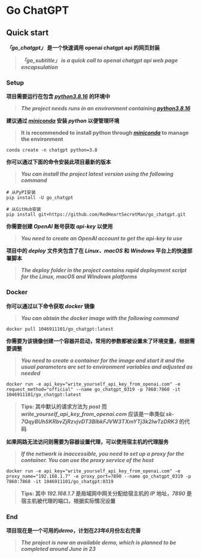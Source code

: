 # Go ChatGPT


## Quick start
***「go_chatgpt」* 是一个快速调用 openai chatgpt api 的网页封装**

> ***「go_subtitle」 is a quick call to openai chatgpt api web page encapsulation***


### Setup
**项目需要运行在包含 *[python3.8.16](https://www.python.org/downloads/release/python-3816/)* 的环境中**

> ***The project needs runs in an environment containing [python3.8.16](https://www.python.org/downloads/release/python-3816/)***

**建议通过 *[miniconda](https://docs.conda.io/en/latest/miniconda.html)* 安装 *python* 以便管理环境**

> **It is recommended to install python through *[miniconda](https://docs.conda.io/en/latest/miniconda.html)* to manage the environment**

```shell
conda create -n chatgpt python=3.8 
```

**你可以通过下面的命令安装此项目最新的版本**

> ***You can install the project latest version using the following command***

```shell
# 从PyPI安装
pip install -U go_chatgpt

# 从GitHub安装
pip install git+https://github.com/RedHeartSecretMan/go_chatgpt.git
```

**你需要创建 *OpenAI* 账号获取 *api-key* 以使用**
> ***You need to create an OpenAI account to get the api-key to use***

**项目中的 *deploy* 文件夹包含了在 *Linux、macOS* 和 *Windows* 平台上的快速部署脚本**
> ***The deploy folder in the project contains rapid deployment script for the Linux, macOS and Windows platforms***

### Docker
**你可以通过以下命令获取 *docker* 镜像**
> ***You can obtain the docker image with the following command***
```shell
docker pull 1046911101/go_chatgpt:latest 
```

**你需要为该镜像创建一个容器并启动，常用的参数都被设置未了环境变量，根据需要调整**
> ***You need to create a container for the image and start it and the usual parameters are set to environment variables and adjusted as needed***
```shell
docker run -e api_key="write_yourself_api_key_from_openai.com" -e request_method="official" --name go_chatgpt_0319 -p 7860:7860 -it 1046911101/go_chatgpt:latest
```
> **Tips: 其中默认的请求方法为 *post* 而 *write_yourself_api_key_from_openai.com* 应该是一串类似 *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* 的代码**

**如果网路无法访问则需要为容器设置代理，可以使用宿主机的代理服务**
> ***If the network is inaccessible, you need to set up a proxy for the container. You can use the proxy service of the host***
```shell
docker run -e api_key="write_yourself_api_key_from_openai.com" -e proxy_name="192.168.1.7" -e proxy_port=7890 --name go_chatgpt_0319 -p 7860:7860 -it 1046911101/go_chatgpt:0319
```
> **Tips: 其中 *192.168.1.7* 是局域网中网关分配给宿主机的 *IP* 地址，*7890* 是宿主机被代理的端口，根据实际情况设置**

### End
**项目现在是一个可用的*demo*，计划在*23*年*6*月份左右完善**

> ***The project is now an available demo, which is planned to be completed around June in 23***
